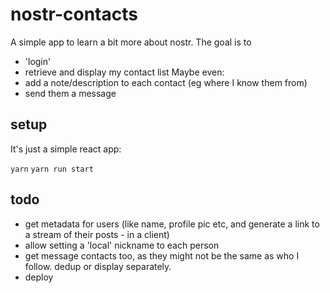 # nostr-contacts

A simple app to learn a bit more about nostr. The goal is to

- 'login'
- retrieve and display my contact list
Maybe even:
- add a note/description to each contact (eg where I know them from)
- send them a message

## setup

It's just a simple react app:

`yarn`
`yarn run start`

## todo

- get metadata for users (like name, profile pic etc, and generate a link to a stream of their posts - in a client)
- allow setting a 'local' nickname to each person
- get message contacts too, as they might not be the same as who I follow. dedup or display separately.
- deploy